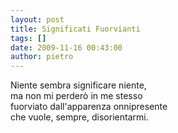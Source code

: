 ```yaml
---
layout: post
title: Significati Fuorvianti
tags: []
date: 2009-11-16 00:43:00
author: pietro
---
```

Niente sembra significare niente,<br/>ma non mi perderò in me stesso<br/>fuorviato dall'apparenza onnipresente<br/>che vuole, sempre, disorientarmi.
